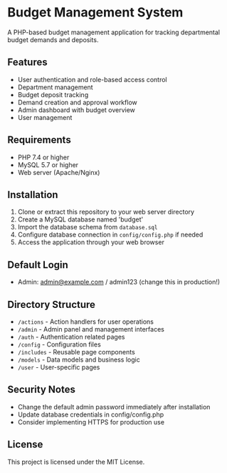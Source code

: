 # Budget Management System

A PHP-based budget management application for tracking departmental budget demands and deposits.

## Features

- User authentication and role-based access control
- Department management
- Budget deposit tracking
- Demand creation and approval workflow
- Admin dashboard with budget overview
- User management

## Requirements

- PHP 7.4 or higher
- MySQL 5.7 or higher
- Web server (Apache/Nginx)

## Installation

1. Clone or extract this repository to your web server directory
2. Create a MySQL database named 'budget'
3. Import the database schema from `database.sql`
4. Configure database connection in `config/config.php` if needed
5. Access the application through your web browser

## Default Login

- Admin: admin@example.com / admin123 (change this in production!)

## Directory Structure

- `/actions` - Action handlers for user operations
- `/admin` - Admin panel and management interfaces
- `/auth` - Authentication related pages
- `/config` - Configuration files
- `/includes` - Reusable page components
- `/models` - Data models and business logic
- `/user` - User-specific pages

## Security Notes

- Change the default admin password immediately after installation
- Update database credentials in config/config.php
- Consider implementing HTTPS for production use

## License

This project is licensed under the MIT License.
